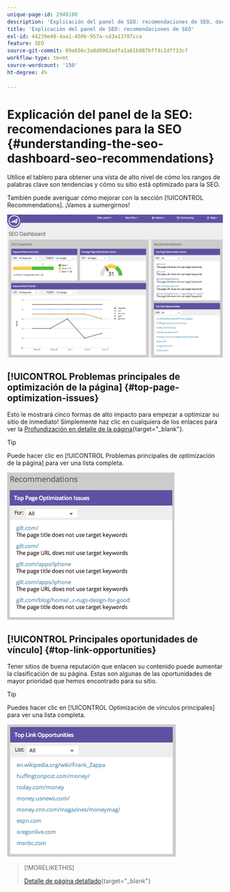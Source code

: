 ```yaml
---
unique-page-id: 2949180
description: 'Explicación del panel de SEO: recomendaciones de SEO, documentos de Marketo, documentación del producto'
title: 'Explicación del panel de SEO: recomendaciones de SEO'
exl-id: 44239e48-4aa1-450b-957a-cd3a13787cca
feature: SEO
source-git-commit: 09a656c3a0d0002edfa1a61b987bff4c1dff33cf
workflow-type: tm+mt
source-wordcount: '150'
ht-degree: 4%

---
```


# Explicación del panel de la SEO: recomendaciones para la SEO {#understanding-the-seo-dashboard-seo-recommendations}

Utilice el tablero para obtener una vista de alto nivel de cómo los rangos de palabras clave son tendencias y cómo su sitio está optimizado para la SEO.

También puede averiguar cómo mejorar con la sección [!UICONTROL Recommendations]. ¡Vamos a sumergirnos!

![](assets/image2014-9-17-21-3a39-3a57.png)

## [!UICONTROL Problemas principales de optimización de la página] {#top-page-optimization-issues}

Esto le mostrará cinco formas de alto impacto para empezar a optimizar su sitio de inmediato! Simplemente haz clic en cualquiera de los enlaces para ver la [Profundización en detalle de la página](/help/marketo/product-docs/additional-apps/seo/pages/seo-using-the-page-detail-drill-down.md){target="_blank"}.

>[!TIP]
>
>Puede hacer clic en [!UICONTROL Problemas principales de optimización de la página] para ver una lista completa.

![](assets/image2014-9-17-21-3a40-3a52.png)

## [!UICONTROL Principales oportunidades de vínculo] {#top-link-opportunities}

Tener sitios de buena reputación que enlacen su contenido puede aumentar la clasificación de su página. Estas son algunas de las oportunidades de mayor prioridad que hemos encontrado para su sitio.

>[!TIP]
>
>Puedes hacer clic en [!UICONTROL Optimización de vínculos principales] para ver una lista completa.

![](assets/image2014-9-17-21-3a41-3a17.png)

>[!MORELIKETHIS]
>
>[Detalle de página detallado](/help/marketo/product-docs/additional-apps/seo/pages/seo-using-the-page-detail-drill-down.md){target="_blank"}
